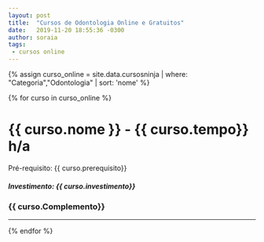 ```yaml
---
layout: post
title:  "Cursos de Odontologia Online e Gratuitos"
date:   2019-11-20 18:55:36 -0300
author: soraia
tags: 
 - cursos online
---
```


<div id="fiap"></div>

 {% assign curso_online = site.data.cursosninja | where: "Categoria","Odontologia" | sort: 'nome'  %}

{% for curso in curso_online %}
<h1 class="post-title">{{ curso.nome }} - {{ curso.tempo}} h/a</h1>

<p>Pré-requisito: {{ curso.prerequisito}}</p>

<h5>Investimento: {{ curso.investimento}}</h5>
<h3>{{ curso.Complemento}}</h3>
<hr>

 {% endfor %}      
